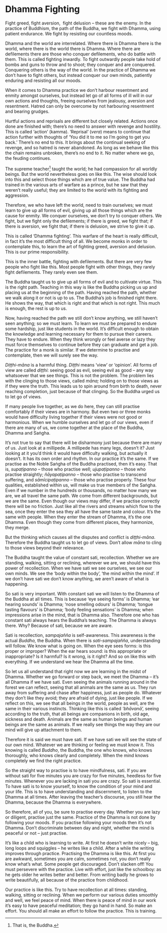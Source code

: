 Dhamma Fighting
===============

<span class="dropcaps-first" markdown="1">F</span><span
class="dropcaps-words" markdown="1">ight greed, fight
aversion,</span>&nbsp; fight delusion – these are the enemy. In the
practice of Buddhism, the path of the Buddha, we fight with Dhamma,
using patient endurance. We fight by resisting our countless moods.

Dhamma and the world are interrelated. Where there is Dhamma there is
the world, where there is the world there is Dhamma. Where there are
defilements there are those who conquer defilements, who do battle with
them. This is called fighting inwardly. To fight outwardly people take
hold of bombs and guns to throw and to shoot; they conquer and are
conquered. Conquering others is the way of the world. In the practice of
Dhamma we don’t have to fight others, but instead conquer our own minds,
patiently enduring and resisting all our moods.

When it comes to Dhamma practice we don’t harbour resentment and enmity
amongst ourselves, but instead let go of all forms of ill will in our
own actions and thoughts, freeing ourselves from jealousy, aversion and
resentment. Hatred can only be overcome by not harbouring resentment and
bearing grudges.

Hurtful actions and reprisals are different but closely related. Actions
once done are finished with; there’s no need to answer with revenge and
hostility. This is called ‘action’ (kamma). ‘Reprisal’ (*vera*) means to
continue that action further with thoughts of ‘You did it to me so I’m
going to get you back.’ There’s no end to this. It brings about the
continual seeking of revenge, and so hatred is never abandoned. As long
as we behave like this the chain remains unbroken, there’s no end to it.
No matter where we go, the feuding continues.

The supreme teacher[^1] taught the world; he had compassion for all
worldly beings. But the world nevertheless goes on like this. The wise
should look into this and select those things which are of true value.
The Buddha had trained in the various arts of warfare as a prince, but
he saw that they weren’t really useful; they are limited to the world
with its fighting and aggression.

Therefore, we who have left the world, need to train ourselves; we must
learn to give up all forms of evil, giving up all those things which are
the cause for enmity. We conquer ourselves, we don’t try to conquer
others. We fight, but we fight only the defilements; if there is greed,
we fight that; if there is aversion, we fight that; if there is
delusion, we strive to give it up.

This is called ‘Dhamma fighting’. This warfare of the heart is really
difficult, in fact it’s the most difficult thing of all. We become monks
in order to contemplate this, to learn the art of fighting greed,
aversion and delusion. This is our prime responsibility.

This is the inner battle, fighting with defilements. But there are very
few people who fight like this. Most people fight with other things,
they rarely fight defilements. They rarely even see them.

The Buddha taught us to give up all forms of evil and to cultivate
virtue. This is the right path. Teaching in this way is like the Buddha
picking us up and placing us at the beginning of the path. Having
reached the path, whether we walk along it or not is up to us. The
Buddha’s job is finished right there. He shows the way, that which is
right and that which is not right. This much is enough, the rest is up
to us.

Now, having reached the path we still don’t know anything, we still
haven’t seen anything; so we must learn. To learn we must be prepared to
endure some hardship, just like students in the world. It’s difficult
enough to obtain the knowledge and learning necessary for them to pursue
their careers. They have to endure. When they think wrongly or feel
averse or lazy they must force themselves to continue before they can
graduate and get a job. The practice for a monk is similar. If we
determine to practise and contemplate, then we will surely see the way.

*Diṭṭhi-māna* is a harmful thing. *Diṭṭhi* means ‘view’ or ‘opinion’.
All forms of view are called *diṭṭhi*: seeing good as evil, seeing evil
as good – any way whatsoever that we see things. This is not the
problem. The problem lies with the clinging to those views, called
*māna;* holding on to those views as if they were the truth. This leads
us to spin around from birth to death, never reaching completion, just
because of that clinging. So the Buddha urged us to let go of views.

If many people live together, as we do here, they can still practise
comfortably if their views are in harmony. But even two or three monks
would have difficulty living together if their views were not good or
harmonious. When we humble ourselves and let go of our views, even if
there are many of us, we come together at the place of the Buddha,
Dhamma and Saṅgha.

It’s not true to say that there will be disharmony just because there
are many of us. Just look at a millipede. A millipede has many legs,
doesn’t it? Just looking at it you’d think it would have difficulty
walking, but actually it doesn’t. It has its own order and rhythm. In
our practice it’s the same. If we practise as the Noble Saṅgha of the
Buddha practised, then it’s easy. That is, *supaṭipanno* – those who
practise well; *ujupaṭipanno* – those who practise straightly;
*ñāyapaṭipanno* – those who practise to transcend suffering, and
*sāmīcipaṭipanno* – those who practise properly. These four qualities,
established within us, will make us true members of the Saṅgha. Even if
we number in the hundreds or thousands, no matter how many we are, we
all travel the same path. We come from different backgrounds, but we are
the same. Even though our views may differ, if we practise correctly
there will be no friction. Just like all the rivers and streams which
flow to the sea, once they enter the sea they all have the same taste
and colour. It’s the same with people. When they enter the stream of
Dhamma, it’s the one Dhamma. Even though they come from different
places, they harmonize, they merge.

But the thinking which causes all the disputes and conflict is
*diṭṭhi-māna*. Therefore the Buddha taught us to let go of views. Don’t
allow *māna* to cling to those views beyond their relevance.

The Buddha taught the value of constant sati, recollection. Whether we
are standing, walking, sitting or reclining, wherever we are, we should
have this power of recollection. When we have sati we see ourselves, we
see our own minds. We see the ‘body within the body’, ‘the mind within
the mind’. If we don’t have sati we don’t know anything, we aren’t aware
of what is happening.

So sati is very important. With constant sati we will listen to the
Dhamma of the Buddha at all times. This is because ‘eye seeing forms’ is
Dhamma; ‘ear hearing sounds’ is Dhamma; ‘nose smelling odours’ is
Dhamma; ‘tongue tasting flavours’ is Dhamma; ‘body feeling sensations’
is Dhamma; when impressions arise in the mind, that is Dhamma also.
Therefore one who has constant sati always hears the Buddha’s teaching.
The Dhamma is always there. Why? Because of sati, because we are aware.

Sati is recollection, *sampajañña* is self-awareness. This awareness is
the actual *Buddho,* the Buddha. When there is *sati-sampajañña*,
understanding will follow. We know what is going on. When the eye sees
forms: is this proper or improper? When the ear hears sound: is this
appropriate or inappropriate? Is it harmful? Is it wrong, is it right?
And so on like this with everything. If we understand we hear the Dhamma
all the time.

So let us all understand that right now we are learning in the midst of
Dhamma. Whether we go forward or step back, we meet the Dhamma – it’s
all Dhamma if we have sati. Even seeing the animals running around in
the forest we can reflect, seeing that all animals are the same as us.
They run away from suffering and chase after happiness, just as people
do. Whatever they don’t like they avoid; they are afraid of dying, just
like people. If we reflect on this, we see that all beings in the world,
people as well, are the same in their various instincts. Thinking like
this is called *‘bhāvanā’,* seeing according to the truth, that all
beings are companions in birth, old age, sickness and death. Animals are
the same as human beings and human beings are the same as animals. If we
really see things the way they are our mind will give up attachment to
them.

Therefore it is said we must have sati. If we have sati we will see the
state of our own mind. Whatever we are thinking or feeling we must know
it. This knowing is called *Buddho*, the Buddha, the one who knows, who
knows thoroughly, who knows clearly and completely. When the mind knows
completely we find the right practice.

So the straight way to practise is to have mindfulness, sati. If you are
without sati for five minutes you are crazy for five minutes, heedless
for five minutes. Whenever you are lacking in sati you are crazy. So
sati is essential. To have sati is to know yourself, to know the
condition of your mind and your life. This is to have understanding and
discernment, to listen to the Dhamma at all times. After leaving the
teacher’s discourse, you still hear the Dhamma, because the Dhamma is
everywhere.

So therefore, all of you, be sure to practise every day. Whether you are
lazy or diligent, practise just the same. Practice of the Dhamma is not
done by following your moods. If you practise following your moods then
it’s not Dhamma. Don’t discriminate between day and night, whether the
mind is peaceful or not – just practise.

It’s like a child who is learning to write. At first he doesn’t write
nicely – big, long loops and squiggles – he writes like a child. After a
while the writing improves through practice. Practising the Dhamma is
like this. At first you are awkward, sometimes you are calm, sometimes
not, you don’t really know what’s what. Some people get discouraged.
Don’t slacken off! You must persevere with the practice. Live with
effort, just like the schoolboy: as he gets older he writes better and
better. From writing badly he grows to write beautifully, all because of
the practice from childhood.

Our practice is like this. Try to have recollection at all times:
standing, walking, sitting or reclining. When we perform our various
duties smoothly and well, we feel peace of mind. When there is peace of
mind in our work it’s easy to have peaceful meditation; they go hand in
hand. So make an effort. You should all make an effort to follow the
practice. This is training.

[^1]: That is, the Buddha.
